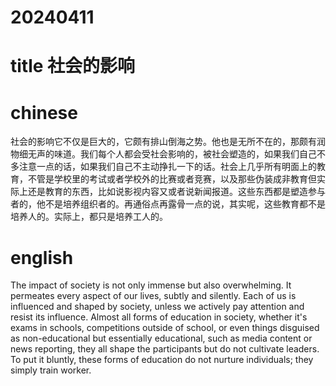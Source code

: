 
# 20240411

# title 社会的影响 

# chinese 
社会的影响它不仅是巨大的，它颇有排山倒海之势。他也是无所不在的，那颇有润物细无声的味道。我们每个人都会受社会影响的，被社会塑造的，如果我们自己不多注意一点的话，如果我们自己不主动挣扎一下的话。社会上几乎所有明面上的教育，不管是学校里的考试或者学校外的比赛或者竞赛，以及那些伪装成非教育但实际上还是教育的东西，比如说影视内容又或者说新闻报道。这些东西都是塑造参与者的，他不是培养组织者的。再通俗点再露骨一点的说，其实呢，这些教育都不是培养人的。实际上，都只是培养工人的。

# english
The impact of society is not only immense but also overwhelming. It permeates every aspect of our lives, subtly and silently. Each of us is influenced and shaped by society, unless we actively pay attention and resist its influence. Almost all forms of education in society, whether it's exams in schools, competitions outside of school, or even things disguised as non-educational but essentially educational, such as media content or news reporting, they all shape the participants but do not cultivate leaders. To put it bluntly, these forms of education do not nurture individuals; they simply train worker.
